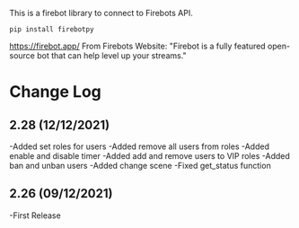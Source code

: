 This is a firebot library to connect to Firebots API.

```
pip install firebotpy
```

https://firebot.app/
From Firebots Website:
"Firebot is a fully featured open-source bot that can help level up your streams."

# Change Log

## 2.28 (12/12/2021)

-Added set roles for users
-Added remove all users from roles
-Added enable and disable timer
-Added add and remove users to VIP roles
-Added ban and unban users
-Added change scene
-Fixed get_status function

## 2.26 (09/12/2021)

-First Release
